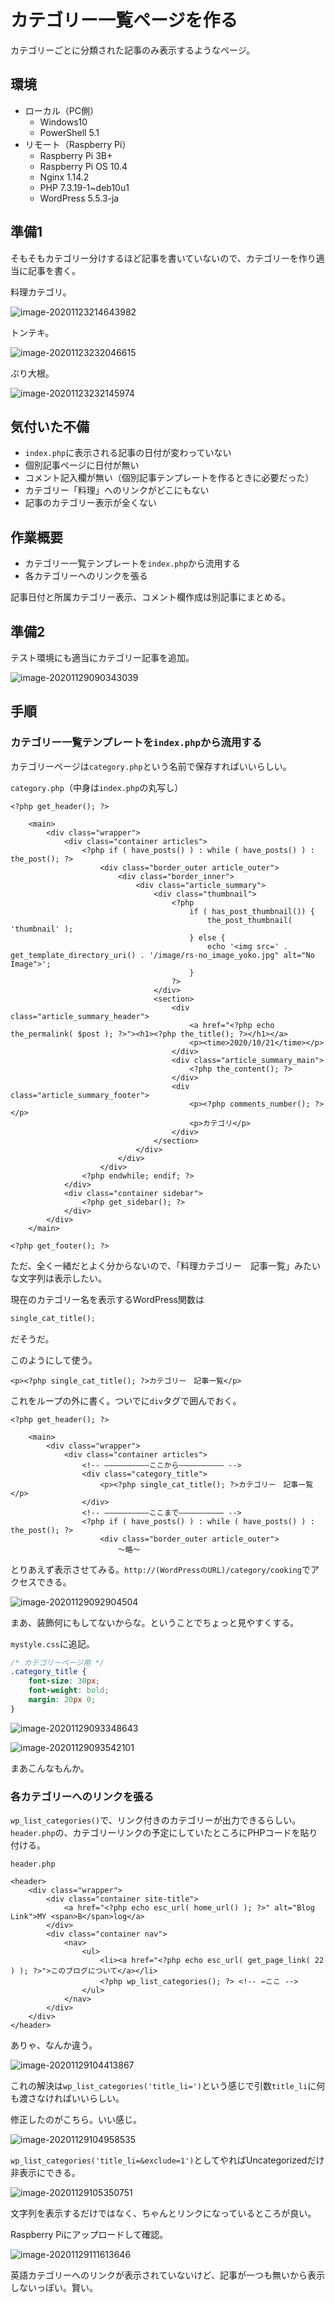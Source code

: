# カテゴリー一覧ページを作る

カテゴリーごとに分類された記事のみ表示するようなページ。

## 環境

- ローカル（PC側）
  - Windows10
  - PowerShell 5.1
- リモート（Raspberry Pi）
  - Raspberry Pi 3B+
  - Raspberry Pi OS 10.4
  - Nginx 1.14.2
  - PHP 7.3.19-1~deb10u1
  - WordPress 5.5.3-ja

## 準備1

そもそもカテゴリー分けするほど記事を書いていないので、カテゴリーを作り適当に記事を書く。

料理カテゴリ。

![image-20201123214643982](image/customtheme-categories/rs-image-20201123214643982.png)

トンテキ。

![image-20201123232046615](image/customtheme-categories/rs-image-20201123232046615.png)

ぶり大根。

![image-20201123232145974](image/customtheme-categories/rs-image-20201123232145974.png)

## 気付いた不備

* `index.php`に表示される記事の日付が変わっていない
* 個別記事ページに日付が無い
* コメント記入欄が無い（個別記事テンプレートを作るときに必要だった）
* カテゴリー「料理」へのリンクがどこにもない
* 記事のカテゴリー表示が全くない

## 作業概要

* カテゴリー一覧テンプレートを`index.php`から流用する
* 各カテゴリーへのリンクを張る

記事日付と所属カテゴリー表示、コメント欄作成は別記事にまとめる。

## 準備2

テスト環境にも適当にカテゴリー記事を追加。

![image-20201129090343039](image/customtheme-categories/rs-image-20201129090343039.png)

## 手順

### カテゴリー一覧テンプレートを`index.php`から流用する

カテゴリーページは`category.php`という名前で保存すればいいらしい。

`category.php`（中身は`index.php`の丸写し）

~~~php+HTML
<?php get_header(); ?>

    <main>
        <div class="wrapper">
            <div class="container articles">
                <?php if ( have_posts() ) : while ( have_posts() ) : the_post(); ?>
                    <div class="border_outer article_outer">
                        <div class="border_inner">
                            <div class="article_summary">
                                <div class="thumbnail">
                                    <?php
                                        if ( has_post_thumbnail()) {
                                            the_post_thumbnail( 'thumbnail' );
                                        } else {
                                            echo '<img src=' . get_template_directory_uri() . '/image/rs-no_image_yoko.jpg" alt="No Image">';
                                        }
                                    ?>
                                </div>
                                <section>
                                    <div class="article_summary_header">
                                        <a href="<?php echo the_permalink( $post ); ?>"><h1><?php the_title(); ?></h1></a>
                                        <p><time>2020/10/21</time></p>
                                    </div>
                                    <div class="article_summary_main">
                                        <?php the_content(); ?>
                                    </div>
                                    <div class="article_summary_footer">
                                        <p><?php comments_number(); ?></p>
                                        <p>カテゴリ</p>
                                    </div>
                                </section>
                            </div>
                        </div>
                    </div>
                <?php endwhile; endif; ?>
            </div>
            <div class="container sidebar">
                <?php get_sidebar(); ?>
            </div>
        </div>
    </main>

<?php get_footer(); ?>
~~~

ただ、全く一緒だとよく分からないので、「料理カテゴリー　記事一覧」みたいな文字列は表示したい。

現在のカテゴリー名を表示するWordPress関数は

~~~php
single_cat_title();
~~~

だそうだ。

このようにして使う。

~~~php+HTML
<p><?php single_cat_title(); ?>カテゴリー　記事一覧</p>
~~~

これをループの外に書く。ついでに`div`タグで囲んでおく。

~~~PHP+HTML
<?php get_header(); ?>

    <main>
        <div class="wrapper">
            <div class="container articles">
                <!-- ――――――――――ここから―――――――――― -->
                <div class="category_title">
                    <p><?php single_cat_title(); ?>カテゴリー　記事一覧</p>
                </div>
                <!-- ――――――――――ここまで―――――――――― -->
                <?php if ( have_posts() ) : while ( have_posts() ) : the_post(); ?>
                    <div class="border_outer article_outer">
                        ～略～
~~~

とりあえず表示させてみる。`http://(WordPressのURL)/category/cooking`でアクセスできる。

![image-20201129092904504](image/customtheme-categories/rs-image-20201129092904504.png)

まあ、装飾何にもしてないからな。ということでちょっと見やすくする。

`mystyle.css`に追記。

~~~css
/* カテゴリーページ用 */
.category_title {
    font-size: 30px;
    font-weight: bold;
    margin: 20px 0;
}
~~~

![image-20201129093348643](image/customtheme-categories/rs-image-20201129093348643.png)

![image-20201129093542101](image/customtheme-categories/rs-image-20201129093542101.png)

まあこんなもんか。

### 各カテゴリーへのリンクを張る

`wp_list_categories()`で、リンク付きのカテゴリーが出力できるらしい。`header.php`の、カテゴリーリンクの予定にしていたところにPHPコードを貼り付ける。

`header.php`

~~~php+HTML
<header>
    <div class="wrapper">
        <div class="container site-title">
            <a href="<?php echo esc_url( home_url() ); ?>" alt="Blog Link">MY <span>B</span>log</a>
        </div>
        <div class="container nav">
            <nav>
                <ul>
                    <li><a href="<?php echo esc_url( get_page_link( 22 ) ); ?>">このブログについて</a></li>
                    <?php wp_list_categories(); ?> <!-- ←ここ -->
                </ul>
            </nav>
        </div>
    </div>
</header>
~~~

ありゃ、なんか違う。

![image-20201129104413867](image/customtheme-categories/rs-image-20201129104413867.png)

これの解決は`wp_list_categories('title_li=')`という感じで引数`title_li`に何も渡さなければいいらしい。

修正したのがこちら。いい感じ。

![image-20201129104958535](image/customtheme-categories/rs-image-20201129104958535.png)

`wp_list_categories('title_li=&exclude=1')`としてやればUncategorizedだけ非表示にできる。

![image-20201129105350751](image/customtheme-categories/rs-image-20201129105350751.png)

文字列を表示するだけではなく、ちゃんとリンクになっているところが良い。

Raspberry Piにアップロードして確認。

![image-20201129111613646](image/customtheme-categories/rs-image-20201129111613646.png)

英語カテゴリーへのリンクが表示されていないけど、記事が一つも無いから表示しないっぽい。賢い。